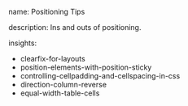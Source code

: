name: Positioning Tips

description: Ins and outs of positioning.

insights:

- clearfix-for-layouts
- position-elements-with-position-sticky
- controlling-cellpadding-and-cellspacing-in-css
- direction-column-reverse
- equal-width-table-cells
